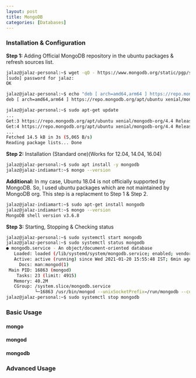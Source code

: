 ```yaml
---
layout: post
title: MongoDB
categories: [Databases]
---
```





### Installation & Configuration

**Step 1:** Adding Official MongoDB repository in the ubuntu packages & refresh sources list.

```bash
jalaz@jalaz-personal:~$ wget -qO - https://www.mongodb.org/static/pgp/server-4.4.asc | sudo apt-key add -
[sudo] password for jalaz:
OK

jalaz@jalaz-personal:~$ echo "deb [ arch=amd64,arm64 ] https://repo.mongodb.org/apt/ubuntu xenial/mongodb-org/4.4 multiverse" | sudo tee /etc/apt/sources.list.d/mongodb-org-4.4.list
deb [ arch=amd64,arm64 ] https://repo.mongodb.org/apt/ubuntu xenial/mongodb-org/4.4 multiverse

jalaz@jalaz-personal:~$ sudo apt-get update
...
Get:3 https://repo.mongodb.org/apt/ubuntu xenial/mongodb-org/4.4 Release [4,437 B]
Get:4 https://repo.mongodb.org/apt/ubuntu xenial/mongodb-org/4.4 Release.gpg [801 B]
...
Fetched 14.5 kB in 3s (5,065 B/s)
Reading package lists... Done
```

**Step 2:**  Installation (Standard one)(Works for 12.04, 14.04, 16.04)
```bash
jalaz@jalaz-personal:~$ sudo apt install -y mongodb
jalaz@jalaz-indiamart:~$ mongo --version
```

**Additional:** In my case, Ubuntu 18.04 is not officially supported by MongoDB. So, I used ubuntu packages which are not maintained by MongoDB org. This step is a replacment to Step 1 & Step 2.

```bash
jalaz@jalaz-indiamart:~$ sudo apt-get install mongodb
jalaz@jalaz-indiamart:~$ mongo --version
MongoDB shell version v3.6.8
```

**Step 3:** Starting, Stopping & Checking status

```bash
jalaz@jalaz-personal:~$ sudo systemctl start mongodb
jalaz@jalaz-personal:~$ sudo systemctl status mongodb
● mongodb.service - An object/document-oriented database
   Loaded: loaded (/lib/systemd/system/mongodb.service; enabled; vendor preset: enabled)
   Active: active (running) since Wed 2021-01-20 15:55:48 IST; 6min ago
     Docs: man:mongod(1)
 Main PID: 16863 (mongod)
    Tasks: 23 (limit: 4915)
   Memory: 40.2M
   CGroup: /system.slice/mongodb.service
           └─16863 /usr/bin/mongod --unixSocketPrefix=/run/mongodb --config /etc/mongodb.conf
jalaz@jalaz-personal:~$ sudo systemctl stop mongodb
```


### Basic Usage


#### mongo

#### mongod

#### mongodb


### Advanced Usage
